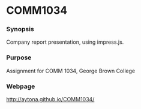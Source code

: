# COMM1034
### Synopsis
Company report presentation, using impress.js.

### Purpose
Assignment for COMM 1034, George Brown College

### Webpage
http://aytona.github.io/COMM1034/

